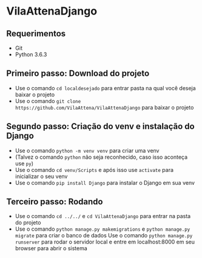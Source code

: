 # VilaAttenaDjango

## Requerimentos
* Git
* Python 3.6.3

## Primeiro passo: Download do projeto
* Use o comando `cd localdesejado` para entrar pasta na qual você deseja baixar o projeto
* Use o comando `git clone https://github.com/VilaAttena/VilaAttenaDjango` para baixar o projeto

## Segundo passo: Criação do venv e instalação do Django
* Use o comando `python -m venv venv` para criar uma venv
* (Talvez o comando `python` não seja reconhecido, caso isso aconteça use `py`)
* Use o comando `cd venv/Scripts` e após isso use `activate` para inicializar o seu venv
* Use o comando `pip install Django` para instalar o Django em sua venv

## Terceiro passo: Rodando
* Use o comando `cd ../../` e `cd VilaAttenaDjango` para entrar na pasta do projeto
* Use o comando `python manage.py makemigrations` e `python manage.py migrate` para criar o banco de dados
Use o comando `python manage.py runserver` para rodar o servidor local e entre em localhost:8000 em seu browser para abrir o sistema
